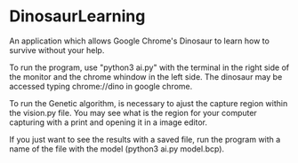 # DinosaurLearning
An application which allows Google Chrome's Dinosaur to learn how to survive without your help.

To run the program, use "python3 ai.py" with the terminal in the right side of the monitor and the chrome whindow in the left side. The dinosaur may be accessed typing chrome://dino in google chrome.

To run the Genetic algorithm, is necessary to ajust the capture region within the vision.py file. You may see what is the region for your computer capturing with a print and opening it in a image editor.

If you just want to see the results with a saved file, run the program with a name of the file with the model (python3 ai.py model.bcp).

